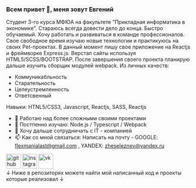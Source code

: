 ### Всем привет 👋, меня зовут **Евгений**
Студент 3-го курса МФЮА на факультете "Прикладная информатика в экономике". Стараюсь всегда довести дело до конца. Быстро обучаемый. Хочу работать и развиваться в команде профессионалов. Свое свободное время изучаю новые технологии и практикуюсь на своих Pet-проектах. В данный момент пишу свое приложение на Reactjs и фреймворке Express.js. Верстал сайты используя HTML5/SCSS/BOOTSTRAP. После завершения своего проекта планирую дальше изучить сборщик модулей webpack.
Из личных качеств: 
- Коммуникабльность
- Старательность
- Целеустремленность
- Ответсвенный

Навыки: HTNL5/CSS3, Javascript, Reactjs, SASS, Reactjs

- 🔭 Работаю над более сложными своими проектами 
- 🌱 Постпенно изучаю: Node.js / Typescript / Webpack
- 👯 Хочу дальше сотрудничать с IT - компанией  
- 📫 Как со мной связаться: Написать на почту - GOOGLE: flexmanialast@gmail.com , YANDEX: zheseleznev@yandex.ru


[<img src='https://cdn.jsdelivr.net/npm/simple-icons@3.0.1/icons/github.svg' alt='github' height='40'>](https://github.com/Zh3kka)     [<img src='https://cdn.jsdelivr.net/npm/simple-icons@3.0.1/icons/instagram.svg' alt='instagram' height='40'>](https://www.instagram.com/@zheka_j/)     [<img src='https://cdn.jsdelivr.net/npm/simple-icons@3.0.1/icons/vk.svg' alt='vk' height='40'>](https://vk.com/za1kano)  
↓ Ниже в репозиторях можете найти мой написанный код и проекты которые реализовал ↓


